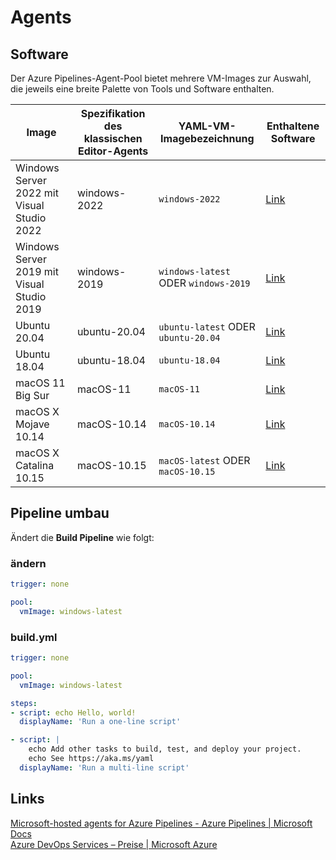 #  Agents 

## Software

Der Azure Pipelines-Agent-Pool bietet mehrere VM-Images zur Auswahl, die jeweils eine breite Palette von Tools und Software enthalten.

 Image | Spezifikation des klassischen Editor-Agents | YAML-VM-Imagebezeichnung | Enthaltene Software |
 --- | --- | --- | --- 
Windows Server 2022 mit Visual Studio 2022 |  windows-2022 | ```windows-2022``` | [Link](https://github.com/actions/virtual-environments/blob/main/images/win/Windows2022-Readme.md) 
 Windows Server 2019 mit Visual Studio 2019|windows-2019 | ```windows-latest``` ODER ```windows-2019``` | [Link](https://github.com/actions/virtual-environments/blob/main/images/win/Windows2019-Readme.md) 
Ubuntu 20.04 |ubuntu-20.04 |```ubuntu-latest``` ODER ```ubuntu-20.04``` | [Link](https://github.com/actions/virtual-environments/blob/main/images/linux/Ubuntu2004-README.md) 
Ubuntu 18.04 |ubuntu-18.04 |```ubuntu-18.04```| [Link](https://github.com/actions/virtual-environments/blob/main/images/linux/Ubuntu1804-README.md) 
macOS 11 Big Sur |macOS-11 |```macOS-11``` | [Link](https://github.com/actions/virtual-environments/blob/main/images/macos/macos-11-Readme.md) 
macOS X Mojave 10.14 |macOS-10.14 |```macOS-10.14``` | [Link](https://github.com/actions/virtual-environments/blob/main/images/macos/macos-10.14-Readme.md) 
macOS X Catalina 10.15 |macOS-10.15 |```macOS-latest``` ODER ```macOS-10.15``` | [Link](https://github.com/actions/virtual-environments/blob/main/images/macos/macos-10.15-Readme.md) 



## Pipeline umbau
Ändert die **Build Pipeline** wie folgt:

### ändern
```yaml
trigger: none
```
```yaml
pool:
  vmImage: windows-latest
```

### build.yml
```yaml
trigger: none

pool:
  vmImage: windows-latest

steps:
- script: echo Hello, world!
  displayName: 'Run a one-line script'

- script: |
    echo Add other tasks to build, test, and deploy your project.
    echo See https://aka.ms/yaml
  displayName: 'Run a multi-line script'
```



## Links
[Microsoft-hosted agents for Azure Pipelines - Azure Pipelines | Microsoft Docs](https://docs.microsoft.com/en-us/azure/devops/pipelines/agents/hosted?view=azure-devops&tabs=yaml#use-a-microsoft-hosted-agent)  
[Azure DevOps Services – Preise | Microsoft Azure](https://azure.microsoft.com/de-de/pricing/details/devops/azure-devops-services/)
